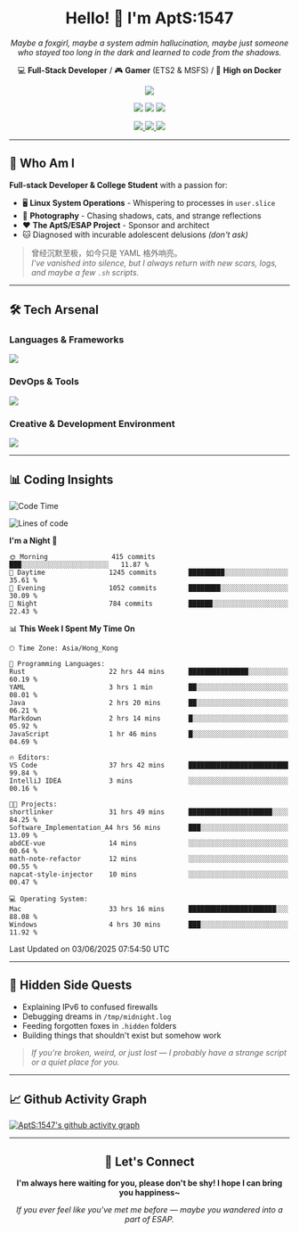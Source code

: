 <div align="center">
  <h1>Hello! 👋 I'm AptS:1547</h1>
  <p><em>Maybe a foxgirl, maybe a system admin hallucination, maybe just someone who stayed too long in the dark and learned to code from the shadows.</em></p>
  
  <p>
    💻 <strong>Full-Stack Developer</strong> / 🎮 <strong>Gamer</strong> (ETS2 & MSFS) / 🐋 <strong>High on Docker</strong>
  </p>
</div>

<div align="center">
  <p>
    <a href="https://github.com/AptS-1547">
      <img src="https://github-readme-stats.vercel.app/api?username=AptS-1547&show_icons=true&theme=transparent" />
    </a>
  </p>

  <p>
    <img src="https://komarev.com/ghpvc/?username=AptS-1547&color=blue&style=flat-square" />
    <img src="https://img.shields.io/github/followers/AptS-1547?style=flat-square" />
    <img src="https://img.shields.io/github/stars/AptS-1547?style=flat-square" />
  </p>

  <p>
    <a href="https://www.esaps.net/">
      <img src="https://img.shields.io/badge/website-4493f8?style=for-the-badge&logo=About.me&logoColor=white" />
    </a>
    <a href="https://wwwesaps.net/feed/">
      <img src="https://img.shields.io/badge/RSS-4493f8?style=for-the-badge&logo=rss&logoColor=white" />
    </a>
    <a href="mailto:apts-1547@esaps.net">
      <img src="https://img.shields.io/badge/Email-4493f8?style=for-the-badge&logo=gmail&logoColor=white" />
    </a>
  </p>
</div>

---

## 🦊 Who Am I

**Full-stack Developer & College Student** with a passion for:
- 🖥️ **Linux System Operations** - Whispering to processes in `user.slice`
- 📸 **Photography** - Chasing shadows, cats, and strange reflections  
- ❤️ **The AptS/ESAP Project** - Sponsor and architect
- 🐱 Diagnosed with incurable adolescent delusions *(don't ask)*

> 曾经沉默至极，如今只是 YAML 格外响亮。  
> *I've vanished into silence, but I always return with new scars, logs, and maybe a few `.sh` scripts.*

---

## 🛠️ Tech Arsenal

### **Languages & Frameworks**
<a href="https://skillicons.dev">
  <img src="https://skillicons.dev/icons?i=py,javascript,typescript,vue,nodejs,php,html,css,java,kotlin,go,cpp,rust,bash,tailwind" />
</a>

### **DevOps & Tools**
<a href="https://skillicons.dev">
  <img src="https://skillicons.dev/icons?i=docker,git,github,githubactions,jenkins,nginx,cloudflare,workers,grafana,prometheus,postgres,mysql,mongodb,redis" />
</a>

### **Creative & Development Environment**
<a href="https://skillicons.dev">
  <img src="https://skillicons.dev/icons?i=vscode,visualstudio,idea,androidstudio,blender,ps,pr,ae,au" />
</a>

---

## 📊 Coding Insights

<!--START_SECTION:waka-->
![Code Time](http://img.shields.io/badge/Code%20Time-561%20hrs%2036%20mins-blue)

![Lines of code](https://img.shields.io/badge/From%20Hello%20World%20I%27ve%20Written-715.0%20thousand%20lines%20of%20code-blue)

**I'm a Night 🦉** 

```text
🌞 Morning                415 commits         ███░░░░░░░░░░░░░░░░░░░░░░   11.87 % 
🌆 Daytime                1245 commits        █████████░░░░░░░░░░░░░░░░   35.61 % 
🌃 Evening                1052 commits        ████████░░░░░░░░░░░░░░░░░   30.09 % 
🌙 Night                  784 commits         ██████░░░░░░░░░░░░░░░░░░░   22.43 % 
```


📊 **This Week I Spent My Time On** 

```text
🕑︎ Time Zone: Asia/Hong_Kong

💬 Programming Languages: 
Rust                     22 hrs 44 mins      ███████████████░░░░░░░░░░   60.19 % 
YAML                     3 hrs 1 min         ██░░░░░░░░░░░░░░░░░░░░░░░   08.01 % 
Java                     2 hrs 20 mins       ██░░░░░░░░░░░░░░░░░░░░░░░   06.21 % 
Markdown                 2 hrs 14 mins       █░░░░░░░░░░░░░░░░░░░░░░░░   05.92 % 
JavaScript               1 hr 46 mins        █░░░░░░░░░░░░░░░░░░░░░░░░   04.69 % 

🔥 Editors: 
VS Code                  37 hrs 42 mins      █████████████████████████   99.84 % 
IntelliJ IDEA            3 mins              ░░░░░░░░░░░░░░░░░░░░░░░░░   00.16 % 

🐱‍💻 Projects: 
shortlinker              31 hrs 49 mins      █████████████████████░░░░   84.25 % 
Software_Implementation_A4 hrs 56 mins       ███░░░░░░░░░░░░░░░░░░░░░░   13.09 % 
abdCE-vue                14 mins             ░░░░░░░░░░░░░░░░░░░░░░░░░   00.64 % 
math-note-refactor       12 mins             ░░░░░░░░░░░░░░░░░░░░░░░░░   00.55 % 
napcat-style-injector    10 mins             ░░░░░░░░░░░░░░░░░░░░░░░░░   00.47 % 

💻 Operating System: 
Mac                      33 hrs 16 mins      ██████████████████████░░░   88.08 % 
Windows                  4 hrs 30 mins       ███░░░░░░░░░░░░░░░░░░░░░░   11.92 % 
```


 Last Updated on 03/06/2025 07:54:50 UTC
<!--END_SECTION:waka-->

---

## 🌙 Hidden Side Quests

- Explaining IPv6 to confused firewalls
- Debugging dreams in `/tmp/midnight.log`  
- Feeding forgotten foxes in `.hidden` folders
- Building things that shouldn't exist but somehow work

> *If you're broken, weird, or just lost — I probably have a strange script or a quiet place for you.*

---

## 📈 Github Activity Graph

[![AptS:1547's github activity graph](https://github-readme-activity-graph.vercel.app/graph?username=AptS-1547&theme=react-dark)](https://github.com/AptS-1547)

---

<div align="center">
  <h2>🤝 Let's Connect</h2>
  <p><strong>I'm always here waiting for you, please don't be shy! I hope I can bring you happiness~</strong></p>
  
  <em>If you ever feel like you've met me before — maybe you wandered into a part of ESAP.</em>
</div>
